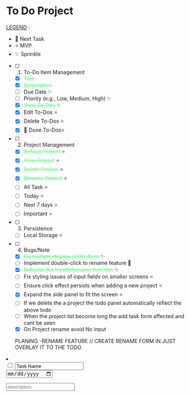 # To Do Project

<u>LEGEND</u> :

- 🔵 Next Task
- ⭐ MVP
- ✨ Sprinkle

- [ ] 1. To-Do Item Management</span>

  - [x] <span style="color:#50fa7b;"><s>Title</s></span>
  - [x] <span style="color:#50fa7b;"><s>Description</s></span>
  - [ ] Due Date ✨
  - [ ] Priority (e.g., Low, Medium, High) ✨
  - [x] <span style="color:#50fa7b;"><s>View To-Dos</s></span> ✨
  - [x] Edit To-Dos ⭐
  - [x] Delete To-Dos ⭐
  - [x] 🔵 Done To-Dos⭐

- [ ] 2. Project Management

  - [x] <span style="color:#50fa7b;"><s>Default Project</s></span> ⭐
  - [x] <span style="color:#50fa7b;"><s>View Project</s></span> ⭐
  - [x] <span style="color:#50fa7b;"><s>Delete Project</s></span> ⭐
  - [x] <span style="color:#50fa7b;"><s>Rename Project</s></span> ⭐
  - [ ] All Task ⭐
  - [ ] Today ⭐
  - [ ] Next 7 days ⭐
  - [ ] Important ⭐

- [ ] 3. Persistence

  - [ ] Local Storage ⭐

- [ ] 4. Bugs/Note

  - [x] <span style="color:#50fa7b;"><s>Fix multiple display of the form</s></span> ✨
  - [ ] Implement double-click to rename feature 🔵
  - [x] <span style="color:#50fa7b;"><s>Refactor the handleRename function</s></span> ✨
  - [ ] Fix styling issues of input fields on smaller screens ⭐
  - [ ] Ensure click effect persists when adding a new project ⭐
  - [x] Expand the side panel to fit the screen ⭐
  - [ ] If we delete the a project the todo panel automatically reflect the above todo
  - [ ] When the project list become long the add task form affected and cant be seen
  - [x] On Project rename avoid No input

  PLANING
  -RENAME FEATURE
  // CREATE RENAME FORM IN JUST OVERLAY IT TO THE TODO

 <form>
  <li class="list">
    <div class="list__container" data-id="1725635531290">
      <div class="top">
        <div class="checklist">
          <input type="checkbox" class="checkbox" id="1725635531290" />
          <label for="Project">
            <input type="text" name="taskName" value="Task Name" />
          </label>
        </div>
        <div class="date">
          <input type="date" name="taskDate" />
        </div>
        <div class="list--cta">
          <div class="Important" id="importantTodo">
            <img src="assets/StarOut.svg" alt="" />
          </div>
          <div class="editTodo" id="editTodo" aria-expanded="false">
            <img src="assets/menu3.svg" alt="" />
          </div>
        </div>
      </div>
      <p class="list--description">
        <input name="taskDescription" placeholder="description"></input>
      </p>
    </div>
  </li>
</form>
